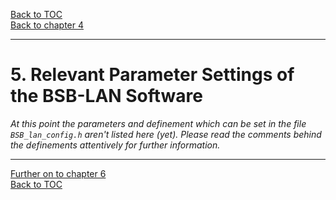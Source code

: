 [Back to TOC](toc.md)  
[Back to chapter 4](chap04.md)    
   
---  

# 5. Relevant Parameter Settings of the BSB-LAN Software   
*At this point the parameters and definement which can be set in the file `BSB_lan_config.h` aren't listed here (yet). Please read the comments behind the definements attentively for further information.*  
   
---  
   
[Further on to chapter 6](chap06.md)      
[Back to TOC](toc.md)   

 
